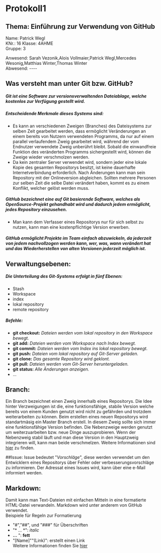 # Protokoll1
## Thema: Einführung zur Verwendung von GitHub

Name: Patrick Wegl  
KNr.: 16
Klasse: 4AHME  
Gruppe: 3  

Anwesend: Sarah Vezonik,Alois Vollmaier,Patrick Wegl,Mercedes Wesonig,Matthias Winter,Thomas Winter  
Abwesend: ----

## Was versteht man unter Git bzw. GitHub?
##### Git ist eine Software zur versionsverwaltenden Dateiablage, welche kostenlos zur Verfügung gestellt wird.

##### Entscheidende Merkmale dieses Systems sind:  
* Es kann an verschiedenen Zweigen (Branches) des Dateisystems zur selben Zeit gearbeitet werden, dass ermöglicht Veränderungen an einem bereits von Nutzern verwendeten Programms, da nur auf einem parallel verlaufendem Zweig gearbeitet wird, während der vom Endnutzer verwendete Zweig unberührt bleibt. Sobald die einwandfreie Funktion des veränderten Programms sichergestellt wird, können die Zweige wieder verschmolzen werden. 
* Da kein zentraler Server verwendet wird, sondern jeder eine lokale Kopie des gesamten Repositorys besitzt, ist keine dauerhafte Internetverbindung erforderlich. Nach Änderungen kann man sein Repository mit der Onlineversion abgleichen. Sollten mehrere Personen zur selben Zeit die selbe Datei verändert haben, kommt es zu einem Konflikt, welcher gelöst werden muss.

##### GitHub bezeichnet eine auf Git basierende Software, welches als OpenSource-Projekt gehandhabt wird und dadurch jedem ermöglicht, jedes Repository einzusehen.
* Man kann dem Verfasser eines Repositorys nur für sich selbst zu nutzen, kann man eine kostenpflichtige Version erwerben.
##### GitHub ermöglicht Projekte im Team einfach abzuwickeln, da jederzeit von jedem nachvollzogen werden kann, wer, was, wann verändert hat und das Wiederherstellen von alten Versionen jederzeit möglich ist.

## Verwaltungsebenen:
##### Die Unterteilung des Git-Systems erfolgt in fünf Ebenen:
* Stash  
* Workspace  
* index  
* lokal repository  
* remote repository  

##### Befehle:
* **git checkout:** _Dateien werden vom lokal repository in den Workspace bewegt._
* **git add:** _Dateien werden vom Workspace nach Index bewegt._
* **git commit:** _Dateien werden vom Index ins lokal repository bewegt._
* **git push:** _Dateien vom lokal repository auf Git-Server geladen._
* **git clone:** _Das gesamte Repository wird geklont._
* **git pull:** _Dateien werden vom Git-Server heruntergeladen._
* **git status:** _Alle Änderungen anzeigen._
* ...

## Branch:

Ein Branch bezeichnet einen Zweig innerhalb eines Repositorys. Die Idee hinter Verzweigungen ist die, eine funktionsfähige, stabile Version welche bereits von einem Kunden genutzt wird nicht zu gefährden und trotzdem weiterarbeiten zu können. Beim erstellen eines neuen Repositorys wird standartmäsig ein Master Branch erstell. In diesem Zweig sollte sich immer eine funktionsfähige Version befinden. Die Nebenzweige werden genutzt um weiterzuarbeiten bzw. neue Dinge auszuprobieren. Wenn der Nebenzweig stabil läuft und man diese Version in den Hauptzweig integrieren will, kann man beide verschmelzen.
Weitere Informationen sind [hier](https://guides.github.com/introduction/flow/) zu finden.

##Issue:
Issue bedeutet "_Vorschläge_", diese werden verwendet um den Entwicklern eines Repositorys über Fehler oder verbesserungsvorschläge zu informieren. Der Adressat eines Issues wird, kann über eine e-Mail informiert werden.

## Markdown:

Damit kann man Text-Dateien mit einfachen Mitteln in eine formatierte HTML-Datei verwandeln. Markdown wird unter anderem von GitHub verwendet.  
Beispiele für Regeln zur Formatierung  
* "#","##", und "###" für Überschriften
* "* ... *": *italic*
* **...** ": **fett**
* "[Name]""(Link)": erstellt einen Link  
Weitere Informationen finden Sie [hier](https://guides.github.com/)
